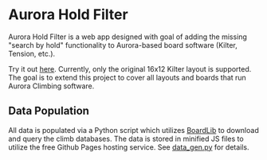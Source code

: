 # Aurora Hold Filter

Aurora Hold Filter is a web app designed with goal of adding the missing "search by hold" functionality to Aurora-based board software (Kilter, Tension, etc.).

Try it out [here](https://lemeryfertitta.github.io/AuroraHoldFilter/). Currently, only the original 16x12 Kilter layout is supported. The goal is to extend this project to cover all layouts and boards that run Aurora Climbing software.

## Data Population

All data is populated via a Python script which utilizes [BoardLib](https://github.com/lemeryfertitta/BoardLib) to download and query the climb databases. The data is stored in minified JS files to utilize the free Github Pages hosting service. See [data_gen.py](scripts/data_gen.py) for details.
